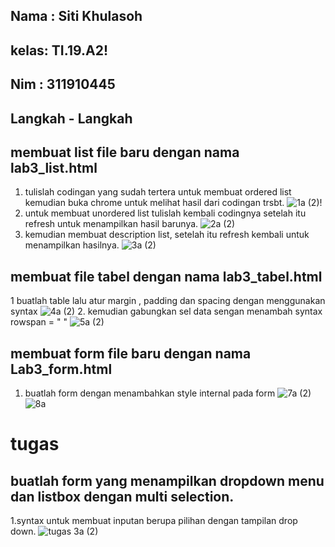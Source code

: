 ## Nama : Siti Khulasoh
## kelas: TI.19.A2!
## Nim  : 311910445

## Langkah - Langkah 
## membuat list file baru dengan nama lab3_list.html
1. tulislah codingan yang sudah tertera untuk membuat ordered list kemudian buka chrome untuk melihat hasil dari codingan trsbt.
![1a (2)](https://user-images.githubusercontent.com/56240533/114531162-d7c43980-9c75-11eb-85d9-3df6edfee53b.png)!
2. untuk membuat unordered list tulislah kembali codingnya setelah itu refresh untuk menampilkan hasil barunya.
![2a (2)](https://user-images.githubusercontent.com/56240533/114533071-b7957a00-9c77-11eb-9b64-0e080d372664.png)
3. kemudian membuat description list, setelah itu refresh kembali untuk menampilkan hasilnya.
![3a (2)](https://user-images.githubusercontent.com/56240533/114531532-2eca0e80-9c76-11eb-987e-77e589df67ba.png)

## membuat file tabel dengan nama lab3_tabel.html
1 buatlah table lalu  atur margin , padding dan spacing dengan menggunakan syntax <table bordir= " " cellpadding=" " cellspacing=" ">
![4a (2)](https://user-images.githubusercontent.com/56240533/114532975-9896e800-9c77-11eb-88b3-d1c41e7b818e.png)
2. kemudian gabungkan sel data sengan menambah syntax rowspan =  " "
![5a (2)](https://user-images.githubusercontent.com/56240533/114532110-b9127280-9c76-11eb-9602-15b3e7deb308.png)

  
## membuat form file baru dengan nama Lab3_form.html
1. buatlah form dengan menambahkan style internal pada form
![7a (2)](https://user-images.githubusercontent.com/56240533/114532159-c4659e00-9c76-11eb-9be9-181a7471fd12.png)
![8a](https://user-images.githubusercontent.com/56240533/114532174-c9c2e880-9c76-11eb-95c6-a936ecf526b0.png)


# tugas
 ## buatlah form yang menampilkan dropdown menu dan listbox dengan multi selection.
 
 1.syntax untuk membuat  inputan berupa pilihan dengan tampilan drop down.
 ![tugas 3a (2)](https://user-images.githubusercontent.com/56240533/114530803-7bf9b080-9c75-11eb-82bd-a87447d17d60.png)

